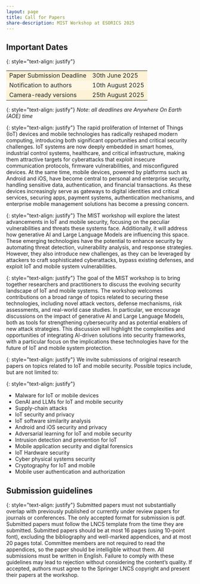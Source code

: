 ```yaml
---
layout: page
title: Call for Papers
share-description: MIST Workshop at ESORICS 2025
---
```


## Important Dates
{: style="text-align: justify"}
<center>
<table>
  <tbody>
    <tr style="background-color:#fdf2d5; color:#242526">
      <td>Paper Submission Deadline</td>
      <td>30th June 2025</td>
    </tr>
    <tr style="background-color:#fdf7e3; color:#242526">
      <td>Notification to authors</td>
      <td>10th August 2025</td>
    </tr>
    <tr style="background-color:#fdf2d5; color:#242526">
      <td>Camera-ready versions</td>
      <td>25th August 2025</td>
    </tr>
  </tbody>
</table>
</center>


{: style="text-align: justify"}
*Note*: _all deadlines are Anywhere On Earth (AOE) time_

{: style="text-align: justify"}
The rapid proliferation of Internet of Things (IoT) devices and mobile technologies has radically reshaped modern computing, introducing both significant opportunities
and critical security challenges. IoT systems are now deeply embedded in smart homes, industrial control systems, healthcare, and critical infrastructure, making
them attractive targets for cyberattacks that exploit insecure communication protocols, firmware vulnerabilities, and misconfigured devices. At the same time,
mobile devices, powered by platforms such as Android and iOS, have become central to personal and enterprise security, handling sensitive data, authentication,
and financial transactions. As these devices increasingly serve as gateways to digital identities and critical services, securing apps, payment systems, authentication
mechanisms, and enterprise mobile management solutions has become a pressing concern.

{: style="text-align: justify"}
The MIST workshop will explore the latest advancements in IoT and mobile security, focusing on the peculiar vulnerabilities and threats these systems face. Additionally, it will address how generative AI and Large Language Models are influencing this space. These emerging technologies have the potential to enhance security by automating threat detection, vulnerability analysis, and response strategies. However, they also introduce new challenges, as they can be leveraged by attackers to craft sophisticated cyberattacks, bypass existing defenses, and exploit IoT and mobile system vulnerabilities.

{: style="text-align: justify"}
The goal of the MIST workshop is to bring together researchers and practitioners to discuss the evolving security landscape of IoT and mobile systems. The workshop welcomes contributions on a broad range of topics related to securing these technologies, including novel attack vectors, defense mechanisms, risk assessments, and real-world case studies. In particular, we encourage discussions on the impact of generative AI and Large Language Models, both as tools for strengthening cybersecurity and as potential enablers of new attack strategies. This discussion will highlight the complexities and opportunities of integrating AI-driven solutions into security frameworks, with a particular focus on the implications these technologies have for the future of IoT and mobile system protection.


{: style="text-align: justify"}
We invite submissions of original research papers on topics related to IoT and
mobile security. Possible topics include, but are not limited to:

{: style="text-align: justify"}
- Malware for IoT or mobile devices
- GenAI and LLMs for IoT and mobile security
- Supply-chain attacks
- IoT security and privacy
- IoT software similarity analysis
- Android and iOS security and privacy
- Adversarial learning for IoT and mobile security
- Intrusion detection and prevention for IoT
- Mobile application security and digital forensics
- IoT Hardware security
- Cyber physical systems security
- Cryptography for IoT and mobile
- Mobile user authentication and authorization

## Submission guidelines
{: style="text-align: justify"}
Submitted papers must not substantially overlap with previously published or currently under review papers for journals or conferences. The only accepted format for submission is pdf. Submitted papers must follow the LNCS template from the time they are submitted. Submitted papers should be at most 16 pages (using 10-point font), excluding the bibliography and well-marked appendices, and at most 20 pages total. Committee members are not required to read the appendices, so the paper should be intelligible without them. All submissions must be written in English. Failure to comply with these guidelines may lead to rejection without considering the content’s quality. If accepted, authors must agree to the Springer LNCS copyright and present their papers at the workshop.

